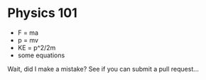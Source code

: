 # Physics 101
* F = ma
* p = mv
* KE = p^2/2m
* some equations

Wait, did I make a mistake? See if you can submit a pull request...
